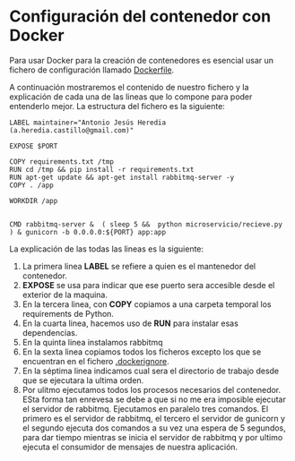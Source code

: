 # Configuración del contenedor con Docker
Para usar Docker para la creación de contenedores es esencial usar un fichero de configuración llamado [Dockerfile](../Dockerfile). 

A continuación mostraremos el contenido de nuestro fichero y la explicación de cada una de las lineas que lo compone para poder entenderlo mejor. 
La estructura del fichero es la siguiente:
```
LABEL maintainer="Antonio Jesús Heredia (a.heredia.castillo@gmail.com)"

EXPOSE $PORT

COPY requirements.txt /tmp
RUN cd /tmp && pip install -r requirements.txt
RUN apt-get update && apt-get install rabbitmq-server -y
COPY . /app

WORKDIR /app


CMD rabbitmq-server &  ( sleep 5 &&  python microservicio/recieve.py  ) & gunicorn -b 0.0.0.0:${PORT} app:app
```
La explicación de las todas las lineas es la siguiente:
1. La primera linea __LABEL__ se refiere a quien es el mantenedor del contenedor. 
2. __EXPOSE__ se usa para indicar que ese puerto sera accesible desde el exterior de la maquina. 
3. En la tercera linea, con __COPY__ copiamos a una carpeta temporal los requirements de Python.
4. En la cuarta linea, hacemos uso de __RUN__ para instalar esas dependencias. 
5. En la quinta linea instalamos rabbitmq
6. En la sexta linea copiamos todos los ficheros excepto los que se encuentran en el fichero [.dockerignore](../.dockerignore).
7. En la séptima linea indicamos cual sera el directorio de trabajo desde que se ejecutara la ultima orden. 
8. Por ulitmo ejecutamos todos los procesos necesarios del contenedor. ESta forma tan enrevesa se debe a que si no me era imposible ejecutar el servidor de rabbitmq. Ejecutamos en paralelo tres comandos. El primero es el servidor de rabbitmq, el tercero el servidor de gunicorn y el segundo ejecuta dos comandos a su vez una espera de 5 segundos, para dar tiempo mientras se inicia el servidor de rabbitmq y por ultimo ejecuta el consumidor de mensajes de nuestra aplicación. 